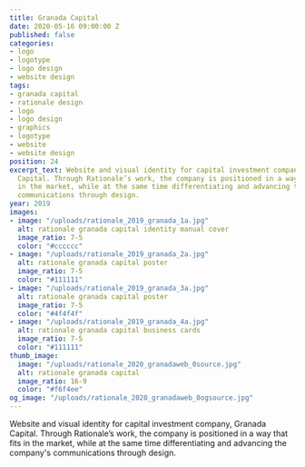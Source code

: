 ```yaml
---
title: Granada Capital
date: 2020-05-16 09:00:00 Z
published: false
categories:
- logo
- logotype
- logo design
- website design
tags:
- granada capital
- rationale design
- logo
- logo design
- graphics
- logotype
- website
- website design
position: 24
excerpt_text: Website and visual identity for capital investment company, Granada
  Capital. Through Rationale’s work, the company is positioned in a way that fits
  in the market, while at the same time differentiating and advancing the company's
  communications through design.
year: 2019
images:
- image: "/uploads/rationale_2019_granada_1a.jpg"
  alt: rationale granada capital identity manual cover
  image_ratio: 7-5
  color: "#cccccc"
- image: "/uploads/rationale_2019_granada_2a.jpg"
  alt: rationale granada capital poster
  image_ratio: 7-5
  color: "#111111"
- image: "/uploads/rationale_2019_granada_3a.jpg"
  alt: rationale granada capital poster
  image_ratio: 7-5
  color: "#4f4f4f"
- image: "/uploads/rationale_2019_granada_4a.jpg"
  alt: rationale granada capital business cards
  image_ratio: 7-5
  color: "#111111"
thumb_image:
  image: "/uploads/rationale_2020_granadaweb_0source.jpg"
  alt: rationale granada capital
  image_ratio: 16-9
  color: "#f6f4ee"
og_image: "/uploads/rationale_2020_granadaweb_0ogsource.jpg"
---
```


Website and visual identity for capital investment company, Granada Capital. Through Rationale’s work, the company is positioned in a way that fits in the market, while at the same time differentiating and advancing the company's communications through design.